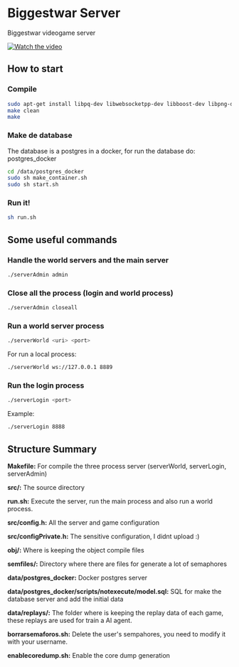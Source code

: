 # Biggestwar Server
Biggestwar videogame server

[![Watch the video](https://img.youtube.com/vi/q9bt5E9jACU/hqdefault.jpg)](https://www.youtube.com/watch?v=q9bt5E9jACU)

## How to start
### Compile
```bash
sudo apt-get install libpq-dev libwebsocketpp-dev libboost-dev libpng-dev libjpeg-dev libboost-filesystem-dev
make clean
make
```

### Make de database
The database is a postgres in a docker, for run the database do:  postgres_docker
```bash
cd /data/postgres_docker
sudo sh make_container.sh
sudo sh start.sh
```

### Run it!
```bash
sh run.sh
```

## Some useful commands
### Handle the world servers and the main server
```bash
./serverAdmin admin
```

### Close all the process (login and world process)
```bash
./serverAdmin closeall
```
### Run a world server process
```bash
./serverWorld <uri> <port>
```
For run a local process:
```bash
./serverWorld ws://127.0.0.1 8889
```
### Run the login process
```bash
./serverLogin <port>
```
Example:
```bash
./serverLogin 8888
```

## Structure Summary

**Makefile:** For compile the three process server (serverWorld, serverLogin, serverAdmin)

**src/:** The source directory

**run.sh:** Execute the server, run the main process and also run a world process.

**src/config.h:** All the server and game configuration

**src/configPrivate.h:** The sensitive configuration, I didnt upload :)

**obj/:** Where is keeping the object compile files

**semfiles/:** Directory where there are files for generate a lot of semaphores

**data/postgres_docker:** Docker postgres server

**data/postgres_docker/scripts/notexecute/model.sql:** SQL for make the database server and add the initial data

**data/replays/:** The folder where is keeping the replay data of each game, these replays are used for train a AI agent.

**borrarsemaforos.sh:** Delete the user's sempahores, you need to modify it with your username.

**enablecoredump.sh:** Enable the core dump generation
